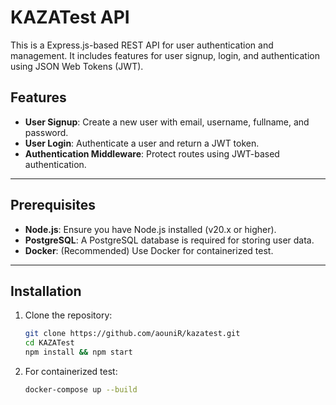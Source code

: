 # KAZATest API

This is a Express.js-based REST API for user authentication and management. It includes features for user signup, login, and authentication using JSON Web Tokens (JWT).

## Features

- **User Signup**: Create a new user with email, username, fullname, and password.
- **User Login**: Authenticate a user and return a JWT token.
- **Authentication Middleware**: Protect routes using JWT-based authentication.

---

## Prerequisites

- **Node.js**: Ensure you have Node.js installed (v20.x or higher).
- **PostgreSQL**: A PostgreSQL database is required for storing user data.
- **Docker**: (Recommended) Use Docker for containerized test.

---

## Installation

1. Clone the repository:
   ```bash
   git clone https://github.com/aouniR/kazatest.git
   cd KAZATest
   npm install && npm start
   ```

2. For containerized test:
    ```bash
    docker-compose up --build
    ```
